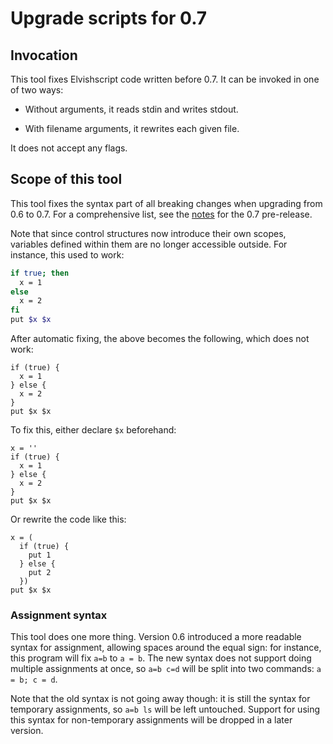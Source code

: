 # Upgrade scripts for 0.7

## Invocation

This tool fixes Elvishscript code written before 0.7. It can be invoked in one of two ways:

*   Without arguments, it reads stdin and writes stdout.

*   With filename arguments, it rewrites each given file.

It does not accept any flags.

## Scope of this tool

This tool fixes the syntax part of all breaking changes when upgrading from 0.6 to 0.7. For a comprehensive list, see the [notes](https://github.com/elves/elvish/releases/tag/0.7) for the 0.7 pre-release.

Note that since control structures now introduce their own scopes, variables
defined within them are no longer accessible outside. For instance, this used
to work:

```sh
if true; then
  x = 1
else
  x = 2
fi
put $x $x
```

After automatic fixing, the above becomes the following, which does not work:

```elvish
if (true) {
  x = 1
} else {
  x = 2
}
put $x $x
```

To fix this, either declare `$x` beforehand:

```elvish
x = ''
if (true) {
  x = 1
} else {
  x = 2
}
put $x $x
```

Or rewrite the code like this:

```elvish
x = (
  if (true) {
    put 1
  } else {
    put 2
  })
put $x $x
```

### Assignment syntax

This tool does one more thing. Version 0.6 introduced a more readable syntax for assignment, allowing spaces around the equal sign: for instance, this program will fix `a=b` to `a = b`. The new syntax does not support doing multiple assignments at once, so `a=b c=d` will be split into two commands: `a = b; c = d`.

Note that the old syntax is not going away though: it is still the syntax for
temporary assignments, so `a=b ls` will be left untouched. Support for using
this syntax for non-temporary assignments will be dropped in a later version.
